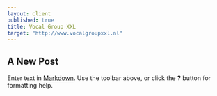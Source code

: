 ```yaml
---
layout: client
published: true
title: Vocal Group XXL
target: "http://www.vocalgroupxxl.nl"
---
```



## A New Post

Enter text in [Markdown](http://daringfireball.net/projects/markdown/). Use the toolbar above, or click the **?** button for formatting help.
